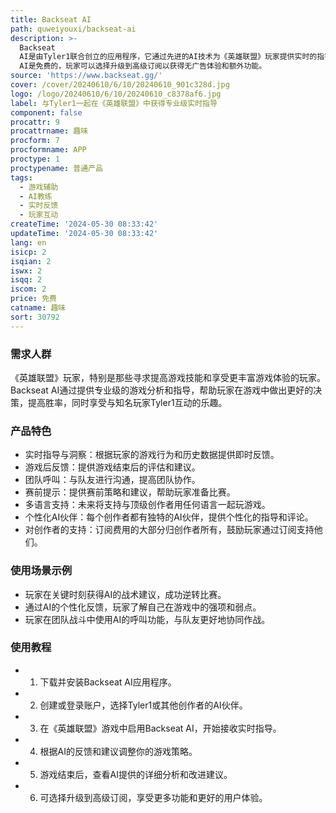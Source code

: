 ```yaml
---
title: Backseat AI
path: quweiyouxi/backseat-ai
description: >-
  Backseat
  AI是由Tyler1联合创立的应用程序，它通过先进的AI技术为《英雄联盟》玩家提供实时的指导、洞察和评论。它旨在通过专业级的游戏分析帮助玩家提高游戏表现，同时保持电脑性能不受影响。Backseat
  AI是免费的，玩家可以选择升级到高级订阅以获得无广告体验和额外功能。
source: 'https://www.backseat.gg/'
cover: /cover/20240610/6/10/20240610_901c328d.jpg
logo: /logo/20240610/6/10/20240610_c8378af6.jpg
label: 与Tyler1一起在《英雄联盟》中获得专业级实时指导
component: false
procattr: 9
procattrname: 趣味
procform: 7
procformname: APP
proctype: 1
proctypename: 普通产品
tags:
  - 游戏辅助
  - AI教练
  - 实时反馈
  - 玩家互动
createTime: '2024-05-30 08:33:42'
updateTime: '2024-05-30 08:33:42'
lang: en
isicp: 2
isqian: 2
iswx: 2
isqq: 2
iscom: 2
price: 免费
catname: 趣味
sort: 30792
---
```




### 需求人群
《英雄联盟》玩家，特别是那些寻求提高游戏技能和享受更丰富游戏体验的玩家。Backseat AI通过提供专业级的游戏分析和指导，帮助玩家在游戏中做出更好的决策，提高胜率，同时享受与知名玩家Tyler1互动的乐趣。

### 产品特色
* 实时指导与洞察：根据玩家的游戏行为和历史数据提供即时反馈。
* 游戏后反馈：提供游戏结束后的评估和建议。
* 团队呼叫：与队友进行沟通，提高团队协作。
* 赛前提示：提供赛前策略和建议，帮助玩家准备比赛。
* 多语言支持：未来将支持与顶级创作者用任何语言一起玩游戏。
* 个性化AI伙伴：每个创作者都有独特的AI伙伴，提供个性化的指导和评论。
* 对创作者的支持：订阅费用的大部分归创作者所有，鼓励玩家通过订阅支持他们。

### 使用场景示例
* 玩家在关键时刻获得AI的战术建议，成功逆转比赛。
* 通过AI的个性化反馈，玩家了解自己在游戏中的强项和弱点。
* 玩家在团队战斗中使用AI的呼叫功能，与队友更好地协同作战。

### 使用教程
* 1. 下载并安装Backseat AI应用程序。
* 2. 创建或登录账户，选择Tyler1或其他创作者的AI伙伴。
* 3. 在《英雄联盟》游戏中启用Backseat AI，开始接收实时指导。
* 4. 根据AI的反馈和建议调整你的游戏策略。
* 5. 游戏结束后，查看AI提供的详细分析和改进建议。
* 6. 可选择升级到高级订阅，享受更多功能和更好的用户体验。

  
